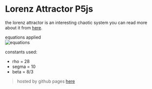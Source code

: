 # Lorenz Attractor P5js

the lorenz attractor is an interesting chaotic system
you can read more about it from [here](https://en.wikipedia.org/wiki/Lorenz_system).  

equations applied  
![equations](https://wikimedia.org/api/rest_v1/media/math/render/svg/7928004d58943529a7be774575a62ca436a82a7f)

constants used:
- rho = 28
- segma = 10
- beta = 8/3

> hosted by github pages [here](https://abdoarafh.github.io/lorenz-attractor-p5js/)
